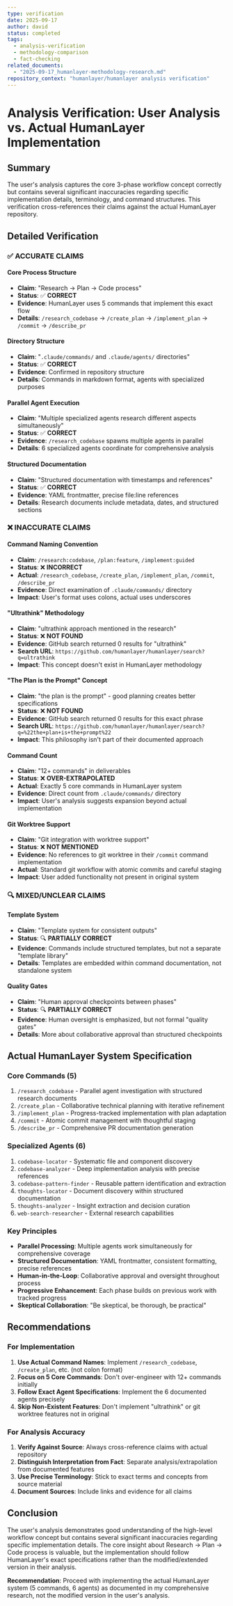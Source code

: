 ```yaml
---
type: verification
date: 2025-09-17
author: david
status: completed
tags:
  - analysis-verification
  - methodology-comparison
  - fact-checking
related_documents:
  - "2025-09-17_humanlayer-methodology-research.md"
repository_context: "humanlayer/humanlayer analysis verification"
---
```


# Analysis Verification: User Analysis vs. Actual HumanLayer Implementation

## Summary

The user's analysis captures the core 3-phase workflow concept correctly but contains several significant inaccuracies regarding specific implementation details, terminology, and command structures. This verification cross-references their claims against the actual HumanLayer repository.

## Detailed Verification

### ✅ **ACCURATE CLAIMS**

#### Core Process Structure
- **Claim**: "Research → Plan → Code process"
- **Status**: ✅ **CORRECT**
- **Evidence**: HumanLayer uses 5 commands that implement this exact flow
- **Details**: `/research_codebase` → `/create_plan` → `/implement_plan` → `/commit` → `/describe_pr`

#### Directory Structure
- **Claim**: "`.claude/commands/` and `.claude/agents/` directories"
- **Status**: ✅ **CORRECT**
- **Evidence**: Confirmed in repository structure
- **Details**: Commands in markdown format, agents with specialized purposes

#### Parallel Agent Execution
- **Claim**: "Multiple specialized agents research different aspects simultaneously"
- **Status**: ✅ **CORRECT**
- **Evidence**: `/research_codebase` spawns multiple agents in parallel
- **Details**: 6 specialized agents coordinate for comprehensive analysis

#### Structured Documentation
- **Claim**: "Structured documentation with timestamps and references"
- **Status**: ✅ **CORRECT**
- **Evidence**: YAML frontmatter, precise file:line references
- **Details**: Research documents include metadata, dates, and structured sections

### ❌ **INACCURATE CLAIMS**

#### Command Naming Convention
- **Claim**: `/research:codebase`, `/plan:feature`, `/implement:guided`
- **Status**: ❌ **INCORRECT**
- **Actual**: `/research_codebase`, `/create_plan`, `/implement_plan`, `/commit`, `/describe_pr`
- **Evidence**: Direct examination of `.claude/commands/` directory
- **Impact**: User's format uses colons, actual uses underscores

#### "Ultrathink" Methodology
- **Claim**: "ultrathink approach mentioned in the research"
- **Status**: ❌ **NOT FOUND**
- **Evidence**: GitHub search returned 0 results for "ultrathink"
- **Search URL**: `https://github.com/humanlayer/humanlayer/search?q=ultrathink`
- **Impact**: This concept doesn't exist in HumanLayer methodology

#### "The Plan is the Prompt" Concept
- **Claim**: "the plan is the prompt" - good planning creates better specifications
- **Status**: ❌ **NOT FOUND**
- **Evidence**: GitHub search returned 0 results for this exact phrase
- **Search URL**: `https://github.com/humanlayer/humanlayer/search?q=%22the+plan+is+the+prompt%22`
- **Impact**: This philosophy isn't part of their documented approach

#### Command Count
- **Claim**: "12+ commands" in deliverables
- **Status**: ❌ **OVER-EXTRAPOLATED**
- **Actual**: Exactly 5 core commands in HumanLayer system
- **Evidence**: Direct count from `.claude/commands/` directory
- **Impact**: User's analysis suggests expansion beyond actual implementation

#### Git Worktree Support
- **Claim**: "Git integration with worktree support"
- **Status**: ❌ **NOT MENTIONED**
- **Evidence**: No references to git worktree in their `/commit` command implementation
- **Actual**: Standard git workflow with atomic commits and careful staging
- **Impact**: User added functionality not present in original system

### 🔍 **MIXED/UNCLEAR CLAIMS**

#### Template System
- **Claim**: "Template system for consistent outputs"
- **Status**: 🔍 **PARTIALLY CORRECT**
- **Evidence**: Commands include structured templates, but not a separate "template library"
- **Details**: Templates are embedded within command documentation, not standalone system

#### Quality Gates
- **Claim**: "Human approval checkpoints between phases"
- **Status**: 🔍 **PARTIALLY CORRECT**
- **Evidence**: Human oversight is emphasized, but not formal "quality gates"
- **Details**: More about collaborative approval than structured checkpoints

## Actual HumanLayer System Specification

### Core Commands (5)
1. `/research_codebase` - Parallel agent investigation with structured research documents
2. `/create_plan` - Collaborative technical planning with iterative refinement
3. `/implement_plan` - Progress-tracked implementation with plan adaptation
4. `/commit` - Atomic commit management with thoughtful staging
5. `/describe_pr` - Comprehensive PR documentation generation

### Specialized Agents (6)
1. `codebase-locator` - Systematic file and component discovery
2. `codebase-analyzer` - Deep implementation analysis with precise references
3. `codebase-pattern-finder` - Reusable pattern identification and extraction
4. `thoughts-locator` - Document discovery within structured documentation
5. `thoughts-analyzer` - Insight extraction and decision curation
6. `web-search-researcher` - External research capabilities

### Key Principles
- **Parallel Processing**: Multiple agents work simultaneously for comprehensive coverage
- **Structured Documentation**: YAML frontmatter, consistent formatting, precise references
- **Human-in-the-Loop**: Collaborative approval and oversight throughout process
- **Progressive Enhancement**: Each phase builds on previous work with tracked progress
- **Skeptical Collaboration**: "Be skeptical, be thorough, be practical"

## Recommendations

### For Implementation
1. **Use Actual Command Names**: Implement `/research_codebase`, `/create_plan`, etc. (not colon format)
2. **Focus on 5 Core Commands**: Don't over-engineer with 12+ commands initially
3. **Follow Exact Agent Specifications**: Implement the 6 documented agents precisely
4. **Skip Non-Existent Features**: Don't implement "ultrathink" or git worktree features not in original

### For Analysis Accuracy
1. **Verify Against Source**: Always cross-reference claims with actual repository
2. **Distinguish Interpretation from Fact**: Separate analysis/extrapolation from documented features
3. **Use Precise Terminology**: Stick to exact terms and concepts from source material
4. **Document Sources**: Include links and evidence for all claims

## Conclusion

The user's analysis demonstrates good understanding of the high-level workflow concept but contains several significant inaccuracies regarding specific implementation details. The core insight about Research → Plan → Code process is valuable, but the implementation should follow HumanLayer's exact specifications rather than the modified/extended version in their analysis.

**Recommendation**: Proceed with implementing the actual HumanLayer system (5 commands, 6 agents) as documented in my comprehensive research, not the modified version in the user's analysis.